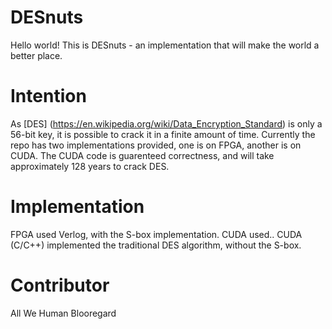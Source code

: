 # DESnuts
Hello world! This is DESnuts - an implementation that will make the world a better place. 

# Intention
As [DES] (https://en.wikipedia.org/wiki/Data_Encryption_Standard) is only a 56-bit key, it is possible to crack it in a finite amount of time. Currently the repo has two implementations provided, one is on FPGA, another is on CUDA. The CUDA code is guarenteed correctness, and will take approximately 128 years to crack DES.

# Implementation
FPGA used Verlog, with the S-box implementation. CUDA used.. CUDA (C/C++) implemented the traditional DES algorithm, without the S-box.

# Contributor
All We Human
Blooregard 
